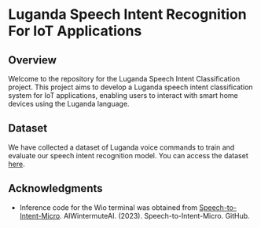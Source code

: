 # Luganda Speech Intent Recognition For IoT Applications

## Overview
Welcome to the repository for the Luganda Speech Intent Classification project. This project aims to develop a Luganda speech intent classification system for IoT applications, enabling users to interact with smart home devices using the Luganda language.

## Dataset
We have collected a dataset of Luganda voice commands to train and evaluate our speech intent recognition model. You can access the dataset [here](https://drive.google.com/drive/folders/1VZafFJz1qE2QPwIevf27HjWYg5_485y-?usp=sharing).

## Acknowledgments
- Inference code for the Wio terminal was obtained from [Speech-to-Intent-Micro](https://github.com/AIWintermuteAI/Speech-to-Intent-Micro). AIWintermuteAI. (2023). Speech-to-Intent-Micro. GitHub.
<!-- - If applicable, thank individuals or organizations that provided support or data. -->